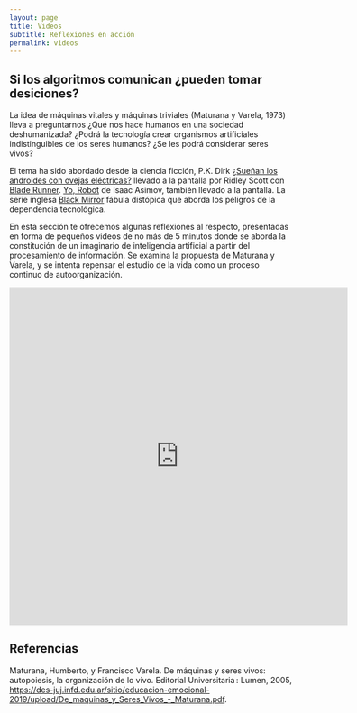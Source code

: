 ```yaml
---
layout: page
title: Videos
subtitle: Reflexiones en acción
permalink: videos
---
```


## Si los algoritmos comunican ¿pueden tomar desiciones?

La idea de máquinas vitales y máquinas triviales (Maturana y Varela, 1973) lleva a preguntarnos ¿Qué nos hace humanos en una sociedad deshumanizada? ¿Podrá la tecnología crear organismos artificiales indistinguibles de los seres humanos? ¿Se les podrá considerar seres vivos?

El tema ha sido abordado desde la ciencia ficción, P.K. Dirk [¿Sueñan los androides con ovejas eléctricas?](chrome-extension://efaidnbmnnnibpcajpcglclefindmkaj/https://www.philosophia.cl/biblioteca/dick/runner.pdf) llevado a la pantalla por Ridley Scott con [Blade Runner](https://es.wikipedia.org/wiki/Blade_Runner). [Yo, Robot](chrome-extension://efaidnbmnnnibpcajpcglclefindmkaj/https://redescol.ilce.edu.mx/20aniversario/componentes/proyec_colab/2005/solaris/redescolar.ilce.edu.mx/redescolar/proyectos/solaris/scifi/yo_robot.pdf) de Isaac Asimov, también llevado a la pantalla. La serie inglesa [Black Mirror](https://www.netflix.com/mx/title/70264888) fábula distópica que aborda los peligros de la dependencia tecnológica.

En esta sección te ofrecemos algunas reflexiones al respecto, presentadas en forma de pequeños videos de no más de 5 minutos donde se aborda la constitución de un imaginario de inteligencia artificial a partir del procesamiento de información. Se examina la propuesta de Maturana y Varela, y se intenta repensar el estudio de la vida como un proceso continuo de autoorganización. 



<iframe
    width="600"
    height="600"
    frameBorder="0"
    src="https://flipgrid.com/+141yexjm?embed=true"
    webkitallowfullscreen
    mozallowfullscreen
    allowfullscreen
    allow="microphone; camera; display-capture"></iframe>

> 

## Referencias

Maturana, Humberto, y Francisco Varela. De máquinas y seres vivos: autopoiesis, la organización de lo vivo. Editorial Universitaria : Lumen, 2005, https://des-juj.infd.edu.ar/sitio/educacion-emocional-2019/upload/De_maquinas_y_Seres_Vivos_-_Maturana.pdf.



